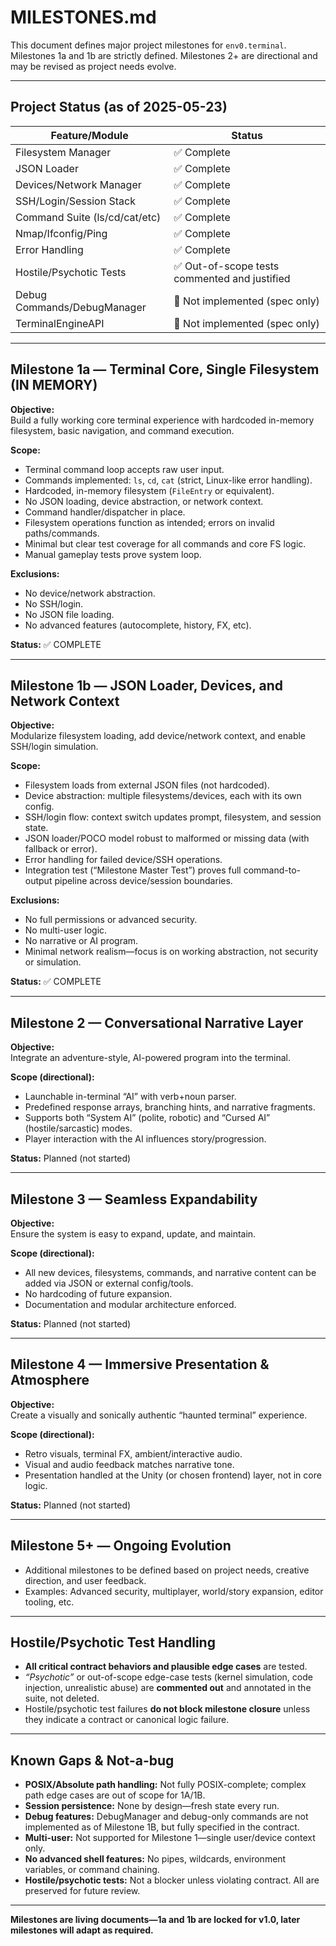 # MILESTONES.md

This document defines major project milestones for `env0.terminal`.
Milestones 1a and 1b are strictly defined.
Milestones 2+ are directional and may be revised as project needs evolve.

---

## Project Status (as of 2025-05-23)

| Feature/Module                | Status     |
|-------------------------------|------------|
| Filesystem Manager            | ✅ Complete |
| JSON Loader                   | ✅ Complete |
| Devices/Network Manager       | ✅ Complete |
| SSH/Login/Session Stack       | ✅ Complete |
| Command Suite (ls/cd/cat/etc) | ✅ Complete |
| Nmap/Ifconfig/Ping            | ✅ Complete |
| Error Handling                | ✅ Complete |
| Hostile/Psychotic Tests       | ✅ Out-of-scope tests commented and justified |
| Debug Commands/DebugManager   | 🚧 Not implemented (spec only) |
| TerminalEngineAPI             | 🚧 Not implemented (spec only) |

---

## Milestone 1a — Terminal Core, Single Filesystem (IN MEMORY)

**Objective:**  
Build a fully working core terminal experience with hardcoded in-memory filesystem, basic navigation, and command execution.

**Scope:**
- Terminal command loop accepts raw user input.
- Commands implemented: `ls`, `cd`, `cat` (strict, Linux-like error handling).
- Hardcoded, in-memory filesystem (`FileEntry` or equivalent).
- No JSON loading, device abstraction, or network context.
- Command handler/dispatcher in place.
- Filesystem operations function as intended; errors on invalid paths/commands.
- Minimal but clear test coverage for all commands and core FS logic.
- Manual gameplay tests prove system loop.

**Exclusions:**
- No device/network abstraction.
- No SSH/login.
- No JSON file loading.
- No advanced features (autocomplete, history, FX, etc).

**Status:** ✅ COMPLETE

---

## Milestone 1b — JSON Loader, Devices, and Network Context

**Objective:**  
Modularize filesystem loading, add device/network context, and enable SSH/login simulation.

**Scope:**
- Filesystem loads from external JSON files (not hardcoded).
- Device abstraction: multiple filesystems/devices, each with its own config.
- SSH/login flow: context switch updates prompt, filesystem, and session state.
- JSON loader/POCO model robust to malformed or missing data (with fallback or error).
- Error handling for failed device/SSH operations.
- Integration test (“Milestone Master Test”) proves full command-to-output pipeline across device/session boundaries.

**Exclusions:**
- No full permissions or advanced security.
- No multi-user logic.
- No narrative or AI program.
- Minimal network realism—focus is on working abstraction, not security or simulation.

**Status:** ✅ COMPLETE

---

## Milestone 2 — Conversational Narrative Layer

**Objective:**  
Integrate an adventure-style, AI-powered program into the terminal.

**Scope (directional):**
- Launchable in-terminal “AI” with verb+noun parser.
- Predefined response arrays, branching hints, and narrative fragments.
- Supports both “System AI” (polite, robotic) and “Cursed AI” (hostile/sarcastic) modes.
- Player interaction with the AI influences story/progression.

**Status:** Planned (not started)

---

## Milestone 3 — Seamless Expandability

**Objective:**  
Ensure the system is easy to expand, update, and maintain.

**Scope (directional):**
- All new devices, filesystems, commands, and narrative content can be added via JSON or external config/tools.
- No hardcoding of future expansion.
- Documentation and modular architecture enforced.

**Status:** Planned (not started)

---

## Milestone 4 — Immersive Presentation & Atmosphere

**Objective:**  
Create a visually and sonically authentic “haunted terminal” experience.

**Scope (directional):**
- Retro visuals, terminal FX, ambient/interactive audio.
- Visual and audio feedback matches narrative tone.
- Presentation handled at the Unity (or chosen frontend) layer, not in core logic.

**Status:** Planned (not started)

---

## Milestone 5+ — Ongoing Evolution

- Additional milestones to be defined based on project needs, creative direction, and user feedback.
- Examples: Advanced security, multiplayer, world/story expansion, editor tooling, etc.

---

## Hostile/Psychotic Test Handling

- **All critical contract behaviors and plausible edge cases** are tested.
- *“Psychotic”* or out-of-scope edge-case tests (kernel simulation, code injection, unrealistic abuse) are **commented out** and annotated in the suite, not deleted.
- Hostile/psychotic test failures **do not block milestone closure** unless they indicate a contract or canonical logic failure.

---

## Known Gaps & Not-a-bug

- **POSIX/Absolute path handling:** Not fully POSIX-complete; complex path edge cases are out of scope for 1A/1B.
- **Session persistence:** None by design—fresh state every run.
- **Debug features:** DebugManager and debug-only commands are not implemented as of Milestone 1B, but fully specified in the contract.
- **Multi-user:** Not supported for Milestone 1—single user/device context only.
- **No advanced shell features:** No pipes, wildcards, environment variables, or command chaining.
- **Hostile/psychotic tests:** Not a blocker unless violating contract. All are preserved for future review.

---

**Milestones are living documents—1a and 1b are locked for v1.0, later milestones will adapt as required.**
